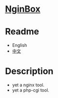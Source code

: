 # [NginBox](https://github.com/chaosannals/nginbox)

# Readme
- English
- [中文](doc/zh-cn.md)

# Description
- yet a nginx tool.
- yet a php-cgi tool.
